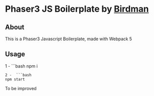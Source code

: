 # Phaser3 JS Boilerplate by [Birdman](https://birdman1104.github.io)

## About
This is a Phaser3 Javascript Boilerplate, made with Webpack 5

## Usage

1 - ```bash
npm i
```
2 -  ```bash
npm start
```

To be improved